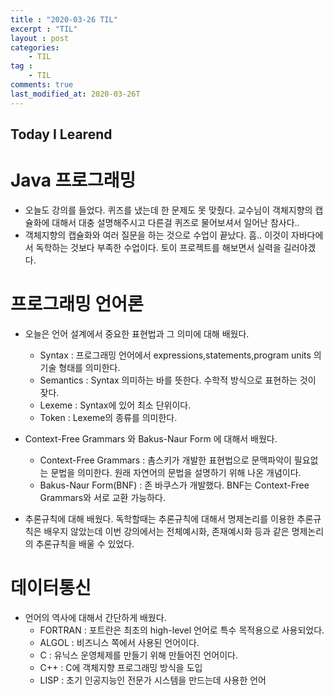 ```yaml
---
title : "2020-03-26 TIL"
excerpt : "TIL"
layout : post
categories:
    - TIL
tag :
    - TIL
comments: true
last_modified_at: 2020-03-26T
---
```





## Today I Learend  
# Java 프로그래밍
* 오늘도 강의를 들었다. 퀴즈를 냈는데 한 문제도 못 맞췄다. 교수님이 객체지향의 캡슐화에 대해서 대충 설명해주시고 다른걸 퀴즈로 물어보셔서 일어난 참사다..
* 객체지향의 캡슐화와 여러 질문을 하는 것으로 수업이 끝났다. 흠.. 이것이 자바다에서 독학하는 것보다 부족한 수업이다. 토이 프로젝트를 해보면서 실력을 길러야겠다.

# 프로그래밍 언어론
* 오늘은 언어 설계에서 중요한 표현법과 그 의미에 대해 배웠다.
    * Syntax : 프로그래밍 언어에서 expressions,statements,program units 의 기술 형태를 의미한다.
    * Semantics : Syntax 의미하는 바를 뜻한다. 수학적 방식으로 표현하는 것이 잦다.
    * Lexeme : Syntax에 있어 최소 단위이다.
    * Token : Lexeme의 종류를 의미한다.
* Context-Free Grammars 와 Bakus-Naur Form 에 대해서 배웠다.
    * Context-Free Grammars : 촘스키가 개발한 표현법으로 문맥파악이 필요없는 문법을 의미한다. 원래 자연어의 문법을 설명하기 위해 나온 개념이다.
    * Bakus-Naur Form(BNF) : 존 바쿠스가 개발했다. BNF는 Context-Free Grammars와 서로 교환 가능하다.

* 추론규칙에 대해 배웠다. 독학할때는 추론규칙에 대해서 명제논리를 이용한 추론규칙은 배우지 않았는데 이번 강의에서는 전체예시화, 존재예시화 등과 같은 명제논리의 추론규칙을 배울 수 있었다.

# 데이터통신 
* 언어의 역사에 대해서 간단하게 배웠다.
    * FORTRAN : 포트란은 최초의 high-level 언어로 특수 목적용으로 사용되었다.
    * ALGOL : 비즈니스 쪽에서 사용된 언어이다.
    * C : 유닉스 운영체제를 만들기 위해 만들어진 언어이다.
    * C++ : C에 객체지향 프로그래밍 방식을 도입
    * LISP : 초기 인공지능인 전문가 시스템을 만드는데 사용한 언어
